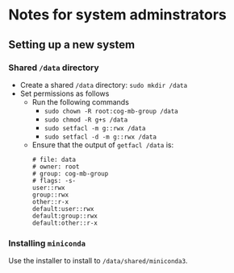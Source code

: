# Notes for system adminstrators

## Setting up a new system

### Shared `/data` directory

- Create a shared `/data` directory: `sudo mkdir /data`
- Set permissions as follows
  - Run the following commands
    - `sudo chown -R root:cog-mb-group /data`
    - `sudo chmod -R g+s /data`
    - `sudo setfacl -m g::rwx /data`
    - `sudo setfacl -d -m g::rwx /data`
  - Ensure that the output of `getfacl /data` is:
    ```
    # file: data
    # owner: root
    # group: cog-mb-group
    # flags: -s-
    user::rwx
    group::rwx
    other::r-x
    default:user::rwx
    default:group::rwx
    default:other::r-x
    ```

### Installing `miniconda`

Use the installer to install to `/data/shared/miniconda3`.

